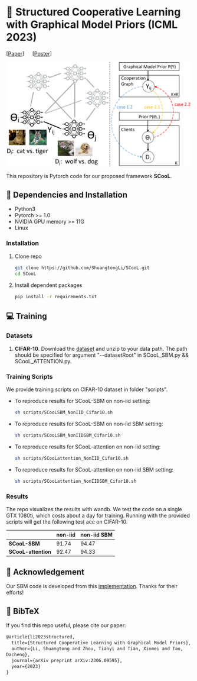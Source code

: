 # :book: Structured Cooperative Learning with Graphical Model Priors (ICML 2023)

[[Paper](https://arxiv.org/abs/2306.09595)] &emsp; [[Poster](https://github.com/ShuangtongLi/SCooL/blob/main/poster/poster.pdf)]

![Figure1](https://github.com/ShuangtongLi/SCooL/blob/main/figures/framework.png)

This repository is Pytorch code for our proposed framework **SCooL**. 

## :wrench: Dependencies and Installation
- Python3
- Pytorch >= 1.0
- NVIDIA GPU memory >= 11G
- Linux
### Installation
1. Clone repo

    ```bash
    git clone https://github.com/ShuangtongLi/SCooL.git
    cd SCooL
	```
2. Install dependent packages

    ```bash
    pip install -r requirements.txt
	```
## :computer: Training
### Datasets
1) **CIFAR-10**. Download the [dataset](https://www.cs.toronto.edu/~kriz/cifar-10-python.tar.gz) and unzip to your data path. The path should be specified for argument "--datasetRoot" in  SCooL_SBM.py && SCooL_ATTENTION.py.
### Training Scripts
We provide training scripts on CIFAR-10 dataset in folder "scripts".
- To reproduce results for SCooL-SBM on non-iid setting:
    ```bash
    sh scripts/SCooLSBM_NonIID_Cifar10.sh
    ```
- To reproduce results for SCooL-SBM on non-iid SBM setting:
    ```bash
    sh scripts/SCooLSBM_NonIIDSBM_Cifar10.sh
    ```
- To reproduce results for SCooL-attention on non-iid setting:
    ```bash
    sh scripts/SCooLattention_NonIID_Cifar10.sh
    ```
- To reproduce results for SCooL-attention on non-iid SBM setting:
    ```bash
    sh scripts/SCooLattention_NonIIDSBM_Cifar10.sh
    ```
### Results
The repo visualizes the results with wandb. We test the code on a single GTX 1080ti, which costs about a day for training. Running with the provided scripts will get the following test acc on CIFAR-10:

||non-iid|non-iid SBM|
|---|---|---|
|**SCooL-SBM**|91.74|94.47|
|**SCooL-attention**|92.47|94.33|

## :scroll: Acknowledgement
Our SBM code is developed from this [implementation](https://github.com/saeid651/MMSBM-VI). Thanks for their efforts!

## :scroll: BibTeX
If you find this repo useful, please cite our paper:
```
@article{li2023structured,
  title={Structured Cooperative Learning with Graphical Model Priors},
  author={Li, Shuangtong and Zhou, Tianyi and Tian, Xinmei and Tao, Dacheng},
  journal={arXiv preprint arXiv:2306.09595},
  year={2023}
}
```



